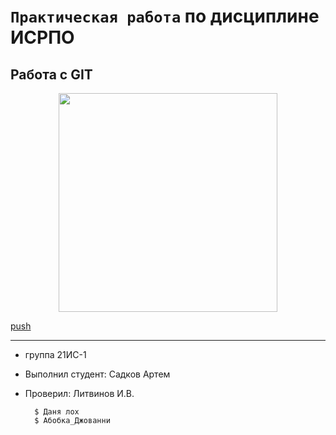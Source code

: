 # ``Практическая работа`` по дисциплине ИСРПО

## Работа с GIT

<p align = "center"><img src = "https://upload.wikimedia.org/wikipedia/commons/thumb/8/8e/Black_Bovan.jpg/1200px-Black_Bovan.jpg" width = "350"></p>

<p><a href = "https://religion-info.ru/marriage/igry-na-dvoih-draki-negry-igry-draki-na-dvoih-azart-igry-draki-na-dvoih/">push</a></p>

-----

* группа 21ИС-1
* Выполнил студент:  Садков Артем
* Проверил: Литвинов И.В.

        $ Даня лох
        $ Абобка_Джованни
